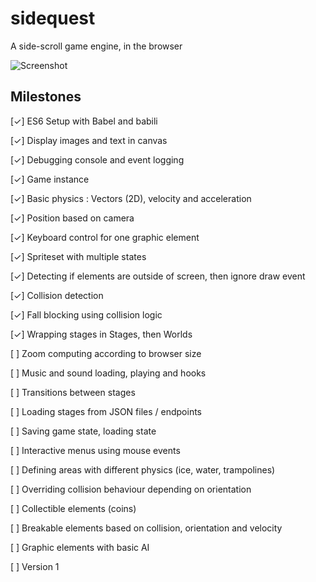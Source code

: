 # sidequest
A side-scroll game engine, in the browser

![Screenshot](https://erikdesjardins.com/static/git/sidequest1.jpg)

## Milestones
 [✓] ES6 Setup with Babel and babili
 
 [✓] Display images and text in canvas
 
 [✓] Debugging console and event logging
 
 [✓] Game instance 
 
 [✓] Basic physics : Vectors (2D), velocity and acceleration
 
 [✓] Position based on camera
 
 [✓] Keyboard control for one graphic element
 
 [✓] Spriteset with multiple states
 
 [✓] Detecting if elements are outside of screen, then ignore draw event
 
 [✓] Collision detection
 
 [✓] Fall blocking using collision logic
  
 [✓] Wrapping stages in Stages, then Worlds
 
 [ ] Zoom computing according to browser size
 
 [ ] Music and sound loading, playing and hooks
 
 [ ] Transitions between stages
 
 [ ] Loading stages from JSON files / endpoints
 
 [ ] Saving game state, loading state
 
 [ ] Interactive menus using mouse events
 
 [ ] Defining areas with different physics (ice, water, trampolines)
 
 [ ] Overriding collision behaviour depending on orientation
 
 [ ] Collectible elements (coins)
 
 [ ] Breakable elements based on collision, orientation and velocity
 
 [ ] Graphic elements with basic AI
 
 [ ] Version 1 
